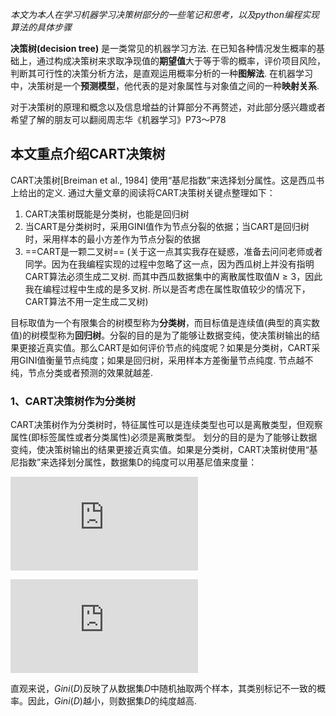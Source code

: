 *本文为本人在学习机器学习决策树部分的一些笔记和思考，以及python编程实现算法的具体步骤*

**决策树(decision tree)** 是一类常见的机器学习方法. 在已知各种情况发生概率的基础上，通过构成决策树来求取净现值的**期望值**大于等于零的概率，评价项目风险，判断其可行性的决策分析方法，是直观运用概率分析的一种**图解法**. 在机器学习中，决策树是一个**预测模型**，他代表的是对象属性与对象值之间的一种**映射关系**.

对于决策树的原理和概念以及信息增益的计算部分不再赘述，对此部分感兴趣或者希望了解的朋友可以翻阅周志华《机器学习》P73～P78

## 本文重点介绍CART决策树

CART决策树[Breiman et al., 1984] 使用“基尼指数”来选择划分属性。这是西瓜书上给出的定义. 通过大量文章的阅读将CART决策树关键点整理如下：

 1. CART决策树既能是分类树，也能是回归树
 2. 当CART是分类树时，采用GINI值作为节点分裂的依据；当CART是回归树时，采用样本的最小方差作为节点分裂的依据
 3. ==CART是一颗二叉树== (关于这一点其实我存在疑惑，准备去问问老师或者同学。因为在我编程实现的过程中忽略了这一点，因为西瓜树上并没有指明CART算法必须生成二叉树. 而其中西瓜数据集中的离散属性取值$N\geq3$，因此我在编程过程中生成的是多叉树. 所以是否考虑在属性取值较少的情况下，CART算法不用一定生成二叉树)

目标取值为一个有限集合的树模型称为**分类树**，而目标值是连续值(典型的真实数值)的树模型称为**回归树**。分裂的目的是为了能够让数据变纯，使决策树输出的结果更接近真实值。那么CART是如何评价节点的纯度呢？如果是分类树，CART采用GINI值衡量节点纯度；如果是回归树，采用样本方差衡量节点纯度. 节点越不纯，节点分类或者预测的效果就越差.

### 1、CART决策树作为分类树 
CART决策树作为分类树时，特征属性可以是连续类型也可以是离散类型，但观察属性(即标签属性或者分类属性)必须是离散类型。
划分的目的是为了能够让数据变纯，使决策树输出的结果更接近真实值。如果是分类树，CART决策树使用“基尼指数”来选择划分属性，数据集D的纯度可以用基尼值来度量：

![$$Gini(D)=\sum_{k=1}^{\vert \mathcal Y\vert}\sum_{k'\neq k}p_kp_{k'}$$](http://latex.codecogs.com/gif.latex?%24%24Gini%28D%29%3D%5Csum_%7Bk%3D1%7D%5E%7B%5Cvert%20%5Cmathcal%20Y%5Cvert%7D%5Csum_%7Bk%27%5Cneq%20k%7Dp_kp_%7Bk%27%7D%24%24)

![$$=1-\sum_{k=1}^{\vert \mathcal Y\vert}p_k^2 $$](http://latex.codecogs.com/gif.latex?%24%24%3D1-%5Csum_%7Bk%3D1%7D%5E%7B%5Cvert%20%5Cmathcal%20Y%5Cvert%7Dp_k%5E2%20%24%24)

直观来说，$Gini(D)$反映了从数据集$D$中随机抽取两个样本，其类别标记不一致的概率。因此，$Gini(D)$越小，则数据集$D$的纯度越高.
